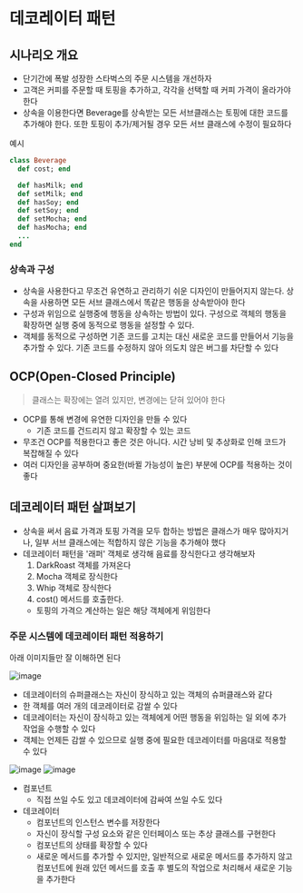 # 데코레이터 패턴

## 시나리오 개요
- 단기간에 폭발 성장한 스타벅스의 주문 시스템을 개선하자
- 고객은 커피를 주문할 때 토핑을 추가하고, 각각을 선택할 때 커피 가격이 올라가야 한다
- 상속을 이용한다면 Beverage를 상속받는 모든 서브클래스는 토핑에 대한 코드를 추가해야 한다. 또한 토핑이 추가/제거될 경우 모든 서브 클래스에 수정이 필요하다

예시
```ruby
class Beverage
  def cost; end

  def hasMilk; end
  def setMilk; end
  def hasSoy; end
  def setSoy; end
  def setMocha; end
  def hasMocha; end
  ...
end
```

### 상속과 구성
- 상속을 사용한다고 무조건 유연하고 관리하기 쉬운 디자인이 만들어지지 않는다. 상속을 사용하면 모든 서브 클래스에서 똑같은 행동을 상속받아야 한다
- 구성과 위임으로 실행중에 행동을 상속하는 방법이 있다. 구성으로 객체의 행동을 확장하면 실행 중에 동적으로 행동을 설정할 수 있다.
- 객체를 동적으로 구성하면 기존 코드를 고치는 대신 새로운 코드를 만들어서 기능을 추가할 수 있다. 기존 코드를 수정하지 않아 의도치 않은 버그를 차단할 수 있다

## OCP(Open-Closed Principle)
> 클래스는 확장에는 열려 있지만, 변경에는 닫혀 있어야 한다

- OCP를 통해 변경에 유연한 디자인을 만들 수 있다
  - 기존 코드를 건드리지 않고 확장할 수 있는 코드
- 무조건 OCP를 적용한다고 좋은 것은 아니다. 시간 낭비 및 추상화로 인해 코드가 복잡해질 수 있다
- 여러 디자인을 공부하며 중요한(바뀔 가능성이 높은) 부분에 OCP를 적용하는 것이 좋다

## 데코레이터 패턴 살펴보기
- 상속을 써서 음료 가격과 토핑 가격을 모두 합하는 방법은 클래스가 매우 많아지거나, 일부 서브 클래스에는 적합하지 않은 기능을 추가해야 했다
- 데코레이터 패턴을 '래퍼' 객체로 생각해 음료를 장식한다고 생각해보자
  1. DarkRoast 객체를 가져온다
  2. Mocha 객체로 장식한다
  3. Whip 객체로 장식한다
  4. cost() 메서드를 호출한다.
    - 토핑의 가격으 계산하는 일은 해당 객체에게 위임한다

### 주문 시스템에 데코레이터 패턴 적용하기
아래 이미지들만 잘 이해하면 된다

![image](https://github.com/jwowo/study/assets/72483138/c12240a0-4863-4b73-9641-5fe4f2719555)
- 데코레이터의 슈퍼클래스는 자신이 장식하고 있는 객체의 슈퍼클래스와 같다
- 한 객체를 여러 개의 데코레이터로 감쌀 수 있다
- 데코레이터는 자신이 장식하고 있는 객체에게 어떤 행동을 위임하는 일 외에 추가 작업을 수행할 수 있다
- 객체는 언제든 감쌀 수 있으므로 실행 중에 필요한 데코레이터를 마음대로 적용할 수 있다

![image](https://github.com/jwowo/study/assets/72483138/b1001793-9211-4f52-89e2-a6fd3b529ce8)
![image](https://github.com/jwowo/study/assets/72483138/7fdf3927-6348-4cd7-8d61-7c539f8f9d11)
- 컴포넌트
  - 직접 쓰일 수도 있고 데코레이터에 감싸여 쓰일 수도 있다
- 데코레이터
  - 컴포넌트의 인스턴스 변수를 저장한다
  - 자신이 장식할 구성 요소와 같은 인터페이스 또는 추상 클래스를 구현한다
  - 컴포넌트의 상태를 확장할 수 있다
  - 새로운 메서드를 추가할 수 있지만, 일반적으로 새로운 메서드를 추가하지 않고 컴포넌트에 원래 있던 메서드를 호출 후 별도의 작업으로 처리해서 새로운 기능을 추가한다



